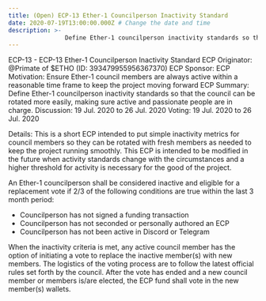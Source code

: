 ```yaml
---
title: (Open) ECP-13 Ether-1 Councilperson Inactivity Standard
date: 2020-07-19T13:00:00.000Z # Change the date and time
description: >-
                Define Ether-1 councilperson inactivity standards so that the council can be rotated more easily, making sure active and passionate people are in charge.
---
```


ECP-13 - ECP-13 Ether-1 Councilperson Inactivity Standard
ECP Originator: @Primate of $ETHO (ID: 393479955956367370)
ECP Sponsor: 
ECP Motivation: Ensure Ether-1 council members are always active within a reasonable time frame to keep the project moving forward
ECP Summary: Define Ether-1 councilperson inactivity standards so that the council can be rotated more easily, making sure active and passionate people are in charge.
Discussion: 19 Jul. 2020 to 26 Jul. 2020
Voting: 19 Jul. 2020 to 26 Jul. 2020

Details:
This is a short ECP intended to put simple inactivity metrics for council members so they can be rotated with fresh members as needed to keep the project running smoothly. This ECP is intended to be modified in the future when activity standards change with the circumstances and a higher threshold for activity is necessary for the good of the project.

An Ether-1 councilperson shall be considered inactive and eligible for a replacement vote if 2/3 of the following conditions are true within the last 3 month period:
- Councilperson has not signed a funding transaction
- Councilperson has not seconded or personally authored an ECP
- Councilperson has not been active in Discord or Telegram

When the inactivity criteria is met, any active council member has the option of initiating a vote to replace the inactive member(s) with new members. The logistics of the voting process are to follow the latest official rules set forth by the council. After the vote has ended and a new council member or members is/are elected, the ECP fund shall vote in the new member(s) wallets.
